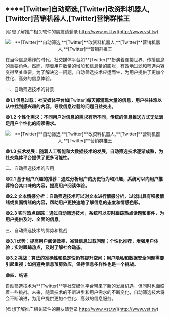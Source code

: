 ## ****[Twitter]**自动筛选,**[Twitter]**改资料机器人,**[Twitter]**营销机器人,**[Twitter]**营销群推王**

[😍想了解推广相关软件的朋友请登录 http://www.vst.tw](http://www.vst.tw)

 <center><img src="https://vst.tw/MP4/tuiguang/png/0.png" alt="**[Twitter]**自动筛选,**[Twitter]**改资料机器人,**[Twitter]**营销机器人,**[Twitter]**营销群推王"></center>

在当今信息爆炸的时代，社交媒体平台如**[Twitter]**扮演着连接世界、传播信息的重要角色。然而，随着用户数量的增加和信息量的膨胀，有效地过滤和筛选内容变得至关重要。为了解决这一问题，自动筛选技术应运而生，为用户提供了更加个性化、高效的信息体验。

一、自动筛选技术的背景

**😄1.1 信息过载：社交媒体平台如**[Twitter]**每天都涌现大量的信息，用户往往难以从中找到感兴趣的内容，导致信息过载的问题日益突出。**

**😄1.2 个性化需求：不同用户对信息的需求有所不同，传统的信息推送方式无法满足用户个性化的阅读需求。**

 <center><img src="https://vst.tw/MP4/tuiguang/png/8.png" alt="**[Twitter]**自动筛选,**[Twitter]**改资料机器人,**[Twitter]**营销机器人,**[Twitter]**营销群推王"></center>

**😄1.3 技术发展：随着人工智能和大数据技术的发展，自动筛选技术逐渐成熟，为社交媒体平台提供了更多可能性。**

二、自动筛选技术的应用

**😄2.1 基于用户兴趣的推荐：通过分析用户的历史行为和兴趣，系统可以向用户推荐符合其口味的内容，提高用户阅读体验。**

**😄2.2 文本情感分析：自动筛选技术可以对文本进行情感分析，过滤出具有积极情绪或负面情绪的内容，帮助用户更快速地了解信息的态度和情感色彩。**

**😄2.3 实时热点跟踪：通过自动筛选技术，系统可以实时跟踪热点话题和事件，为用户提供及时、全面的信息。**

三、自动筛选技术的优势和挑战

**😄3.1 优势：提高用户阅读效率，减轻信息过载问题；个性化推荐，增强用户体验；实时跟踪热点，及时了解社会动态。**

**😄3.2 挑战：算法的准确性和稳定性仍有提升空间；用户隐私和数据安全问题需要引起重视；如何避免信息茧房效应，保持信息多样性也是一个挑战。**

**😄四、结语**

自动筛选技术为**[Twitter]**等社交媒体平台带来了新的发展机遇，但同时也面临着一些挑战。未来，随着技术的不断进步和用户需求的不断变化，自动筛选技术将会不断演进，为用户提供更加个性化、高效的信息服务。

[😍想了解推广相关软件的朋友请登录 http://www.vst.tw](http://www.vst.tw)



